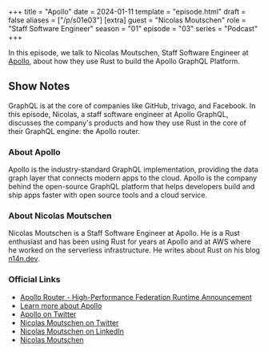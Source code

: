 +++
title = "Apollo"
date = 2024-01-11
template = "episode.html"
draft = false
aliases = ["/p/s01e03"]
[extra]
guest = "Nicolas Moutschen"
role = "Staff Software Engineer"
season = "01"
episode = "03"
series = "Podcast"
+++

<div><script id="letscast-player-b261a895" src="https://letscast.fm/podcasts/rust-in-production-82281512/episodes/rust-in-production-ep-3-apollo-s-nicolas-moutschen/player.js?size=s"></script></div>

In this episode, we talk to Nicolas Moutschen, Staff Software Engineer at
[Apollo](https://www.apollographql.com/), about how they use Rust to build the
Apollo GraphQL Platform. 

<!-- more -->

## Show Notes

GraphQL is at the core of companies like GitHub, trivago, and Facebook. In this
episode, Nicolas, a staff software engineer at Apollo GraphQL, discusses the
company's products and how they use Rust in the core of their GraphQL
engine: the Apollo router. 

### About Apollo

Apollo is the industry-standard GraphQL implementation, providing the data
graph layer that connects modern apps to the cloud. Apollo is the company
behind the open-source GraphQL platform that helps developers build and ship
apps faster with open source tools and a cloud service.

### About Nicolas Moutschen

Nicolas Moutschen is a Staff Software Engineer at Apollo. He is a Rust
enthusiast and has been using Rust for years at Apollo and at AWS where he worked on
the serverless infrastructure.
He writes about Rust on his blog [n14n.dev](https://n14n.dev/).

### Official Links

- [Apollo Router - High-Performance Federation Runtime Announcement](https://www.apollographql.com/blog/apollo-router-our-new-high-performance-federation-runtime-is-now-available-in-open-preview)
- [Learn more about Apollo](https://www.apollographql.com/)
- [Apollo on Twitter](https://twitter.com/apollographql)
- [Nicolas Moutschen on Twitter](https://twitter.com/NMoutschen)
- [Nicolas Moutschen on LinkedIn](https://www.linkedin.com/in/nmoutschen/)
- [Nicolas Moutschen](https://n14n.dev/)